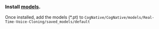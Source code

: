 ### Install [models](https://drive.google.com/drive/folders/1fipYnvRT3vayNuGvhfuX1hL0ZC4mEAfs?usp=sharing).

Once installed, add the models (*.pt) to ```CogNative/CogNative/models/Real-Time-Voice-Cloning/saved_models/default```